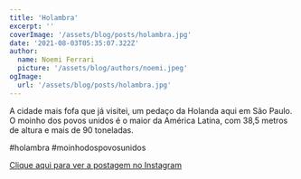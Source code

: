 ```yaml
---
title: 'Holambra'
excerpt: ''
coverImage: '/assets/blog/posts/holambra.jpg'
date: '2021-08-03T05:35:07.322Z'
author:
  name: Noemi Ferrari
  picture: '/assets/blog/authors/noemi.jpeg'
ogImage:
  url: '/assets/blog/posts/holambra.jpg'
---
```


A cidade mais fofa que já visitei, um pedaço da Holanda aqui em São Paulo.
O moinho dos povos unidos é o maior da América Latina, com 38,5 metros de altura e mais de 90 toneladas.

#holambra #moinhodospovosunidos

[Clique aqui para ver a postagem no Instagram](https://www.instagram.com/p/CRovHTyrKFv/)
